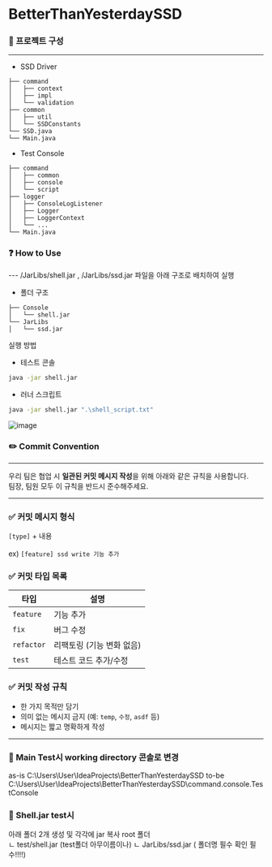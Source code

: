 # BetterThanYesterdaySSD

### 🚡 프로젝트 구성
---

- SSD Driver
```SSD Driver
├── command
│   ├── context
│   ├── impl
│   └── validation
├── common
│   ├── util
│   └── SSDConstants
└── SSD.java
└── Main.java

```

- Test Console
```Test Console
├── command
│   ├── common
│   ├── console
│   └── script
├── logger
│   ├── ConsoleLogListener
│   ├── Logger
│   ├── LoggerContext
│   └── ...
└── Main.java
```


### ❓ How to Use
---  /JarLibs/shell.jar , /JarLibs/ssd.jar 파일을 아래 구조로 배치하여 실행 

- 폴더 구조
```Folder
├── Console
│   └── shell.jar
└── JarLibs
│   └── ssd.jar

```

실행 방법
-  테스트 콘솔<br>
```bash
java -jar shell.jar
```
- 러너 스크립트
```bash
java -jar shell.jar ".\shell_script.txt"
```

![image](https://github.com/user-attachments/assets/25526bc7-c645-4af8-ac8c-1b7c9e2759f9)


### ✏️ Commit Convention
---

우리 팀은 협업 시 **일관된 커밋 메시지 작성**을 위해 아래와 같은 규칙을 사용합니다.  
팀장, 팀원 모두 이 규칙을 반드시 준수해주세요.

---

### ✅ 커밋 메시지 형식

`[type]`  +  내용 <br><br>
ex) `[feature] ssd write 기능 추가 `



### ✅ 커밋 타입 목록

| 타입 | 설명 |
|------|------|
| `feature` | 기능 추가 |
| `fix` | 버그 수정 |
| `refactor` | 리팩토링 (기능 변화 없음) |
| `test` | 테스트 코드 추가/수정 |

### ✅ 커밋 작성 규칙

- 한 가지 목적만 담기
- 의미 없는 메시지 금지 (예: `temp`, `수정`, `asdf` 등)
- 메시지는 짧고 명확하게 작성

---

### 📝 Main Test시 working directory 콘솔로 변경 
as-is C:\Users\User\IdeaProjects\BetterThanYesterdaySSD
to-be C:\Users\User\IdeaProjects\BetterThanYesterdaySSD\command.console.TestConsole

### 📝 Shell.jar test시 
 아래 폴더 2개 생성 및 각각에 jar 복사
 root 폴더  
   ㄴ test/shell.jar   (test폴더 아무이름이나)
   ㄴ JarLibs/ssd.jar  ( 폴더명 필수 확인 필수!!!!)

